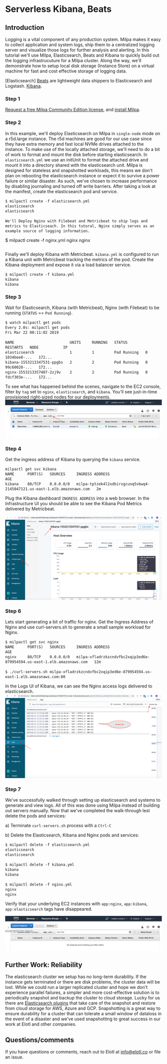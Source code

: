 # Serverless Kibana, Beats

## Introduction

Logging is a vital component of any production system.  Milpa makes it easy to collect application and system logs, ship them to a centralized logging server and visualize those logs for further analysis and alerting.  In this tutorial we'll use Milpa, Elasticsearch, Beats and Kibana to quickly build out the logging infrastrucuture for a Milpa cluster.  Along the way, we'll demonstrate how to setup local disk storage (Instance Store) on a virtual machine for fast and cost effective storage of logging data.

[Elasticsearch]
[Beats](https://www.elastic.co/products/beats) are lightweight data shippers to Elasticsearch and Logstash. 
[Kibana](https://www.elastic.co/products/kibana).

### Step 1

[Request a free Milpa Community Edition license](https://www.elotl.co/trial), and [install Milpa](https://static.elotl.co/docs/latest/doc.html#installation).

### Step 2

In this example, we'll deploy Elasticsearch on Milpa in `single-node` mode on a r5d.large instance. The r5d machines are good for our use case since they have extra memory and fast local NVMe drives attached to the instance.  To make use of the locally attached storage, we'll need to do a bit of work to format and mount the disk before starting elasticsearch.  In `elasticsearch.yml` we use an initUnit to format the attached drive and mount it into a directory shared with the elasticsearch unit.  Milpa is designed for stateless and snapshotted workloads, this means we don't plan on rebooting the elasticsearch instance or expect it to survive a power failure or similar disaster.  As such, we've chosen to increase performance by disabling journaling and turned off write barriers.  After taking a look at the manifest, create the elasticsearch pod and service.

```
$ milpactl create -f elasticsearch.yml 
elasticsearch
elasticsearch

We'll Deploy Nginx with Filebeat and Metricbeat to ship logs and metrics to Elasticseach. In this tutoral, Nginx simply serves as an example source of logging information.

```
$ milpactl create -f nginx.yml 
nginx
nginx
```
```

Finally we'll deploy Kibana with Metricbeat. `kibana.yml` is configured to run a Kibana unit with Metricbeat tracking the metrics of the pod.  Create the Kibana deployment and expose it via a load balancer service.

```
$ milpactl create -f kibana.yml
kibana
kibana
```

### Step 3

Wait for Elasticsearch, Kibana (with Metricbeat), Nginx (with Filebeat) to be running (`STATUS` == `Pod Running`).

```
$ watch milpactl get pods
Every 2.0s: milpactl get pods                                                                Fri Mar 22 00:11:02 2019

NAME                         UNITS     RUNNING   STATUS        RESTARTS   NODE           IP
elasticsearch                1         1         Pod Running   0          1034bee8-...   172...
kibana-1553213347531-ppgbs   2         2         Pod Running   0          99c60028-...   172...
nginx-1553213357407-2zj9v    2         2         Pod Running   0          fdcf303e-...   172...
```

To see what has happened behind the scenes, navigate to the EC2 console, filter by `tag` set to `nginx`, `elasticsearch`, and `kibana`.  You'll see just-in-time provisioned right-sized nodes for our deployments.
![EC2 JIT](https://github.com/elotl/milpa-apps/blob/master/kibana-beats/screenshots/ec2-jit1.png "EC2 JIT")

### Step 4

Get the ingress address of Kibana by querying the `kibana` service.

```
milpactl get svc kibana
NAME      PORT(S)   SOURCES     INGRESS ADDRESS                                                           AGE
kibana    80/TCP    0.0.0.0/0   milpa-tptzek4l2xdbirxgcunq5vbwq4-2145047121.us-east-1.elb.amazonaws.com   2m
```

Plug the Kibana dashboard `INGRESS ADDRESS` into a web browser. In the Infrastructure UI you should be able to see the Kibana Pod Metrics delivered by Metricbeat.

![Kibana](https://github.com/elotl/milpa-apps/blob/master/kibana-beats/screenshots/kibana-1.png "Kibana")

### Step 6

Lets start generating a bit of traffic for nginx.  Get the Ingress Address of Nginx and use curl-servers.sh to generate a small sample workload for Nginx.
```
$ milpactl get svc nginx
NAME      PORT(S)   SOURCES     INGRESS ADDRESS                                                          AGE
nginx     80/TCP    0.0.0.0/0   milpa-xfladrzkzcndvfbc2xqip3ed6e-879954594.us-east-1.elb.amazonaws.com   12m

$ ./curl-servers.sh milpa-xfladrzkzcndvfbc2xqip3ed6e-879954594.us-east-1.elb.amazonaws.com:80
```

In the Logs UI of Kibana, we can see the Nginx access logs delivered to elasticsearch.
![Nginx logs](https://github.com/elotl/milpa-apps/blob/master/kibana-beats/screenshots/nginx-filebeat-logs.png "Nginx logs")

### Step 7
We've successfully walked through setting up elasticsearch and systems to generate and view logs.  All of this was done using Milpa instead of building out servers manually.  Now that we've completed the walk-through lest delete the pods and services:

a) Terminate `curl-servers.sh` process with a `Ctrl-C`

b) Delete the Elasticsearch, Kibana and Nginx pods and services:

```
$ milpactl delete -f elasticsearch.yml 
elasticsearch
elasticsearch

$ milpactl delete -f kibana.yml 
kibana
kibana

$ milpactl delete -f nginx.yml 
nginx
nginx
```

Verify that your underlying EC2 instances with `app:nginx`, `app:kibana`, `app:elasticsearch` tags have disappeared.

![EC2 after](https://github.com/elotl/milpa-apps/blob/master/kibana-beats/screenshots/ec2-after.png "ec2-after")

## Further Work: Reliability
The elasticsearch cluster we setup has no long-term durability. If the instance gets terminated or there are disk problems, the cluster data will be lost. While we could run a larger replicated cluster and hope we don't experience parallel failures, a simpler and more cost-effective solution is to periodically snapshot and backup the cluster to cloud storage. Lucky for us there are [Elasticsearch plugins](https://www.elastic.co/guide/en/elasticsearch/reference/current/modules-snapshots.html) that take care of the snapshot and restore from cloud storage for AWS, Azure and GCP.  Snapshotting is a great way to ensure durability for a cluster that can tolerate a small window of dataloss in the event of a disaster and we've used snapshotting to great success in our work at Elotl and other companies.

## Questions/comments

If you have questions or comments, reach out to Elotl at info@elotl.co or file an issue.
